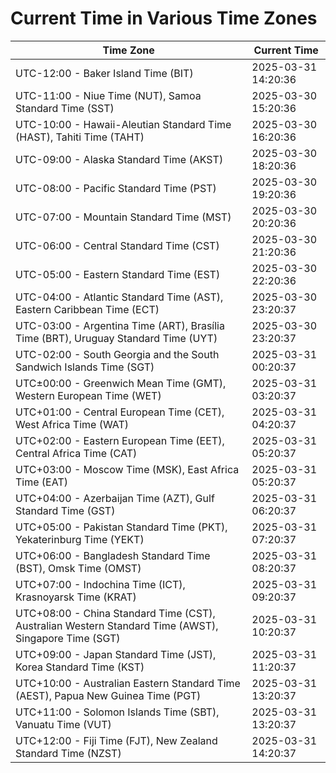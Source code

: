 # Current Time in Various Time Zones

| Time Zone | Current Time |
|-----------|--------------|
| UTC-12:00 - Baker Island Time (BIT) | 2025-03-31 14:20:36 |
| UTC-11:00 - Niue Time (NUT), Samoa Standard Time (SST) | 2025-03-30 15:20:36 |
| UTC-10:00 - Hawaii-Aleutian Standard Time (HAST), Tahiti Time (TAHT) | 2025-03-30 16:20:36 |
| UTC-09:00 - Alaska Standard Time (AKST) | 2025-03-30 18:20:36 |
| UTC-08:00 - Pacific Standard Time (PST) | 2025-03-30 19:20:36 |
| UTC-07:00 - Mountain Standard Time (MST) | 2025-03-30 20:20:36 |
| UTC-06:00 - Central Standard Time (CST) | 2025-03-30 21:20:36 |
| UTC-05:00 - Eastern Standard Time (EST) | 2025-03-30 22:20:36 |
| UTC-04:00 - Atlantic Standard Time (AST), Eastern Caribbean Time (ECT) | 2025-03-30 23:20:37 |
| UTC-03:00 - Argentina Time (ART), Brasília Time (BRT), Uruguay Standard Time (UYT) | 2025-03-30 23:20:37 |
| UTC-02:00 - South Georgia and the South Sandwich Islands Time (SGT) | 2025-03-31 00:20:37 |
| UTC±00:00 - Greenwich Mean Time (GMT), Western European Time (WET) | 2025-03-31 03:20:37 |
| UTC+01:00 - Central European Time (CET), West Africa Time (WAT) | 2025-03-31 04:20:37 |
| UTC+02:00 - Eastern European Time (EET), Central Africa Time (CAT) | 2025-03-31 05:20:37 |
| UTC+03:00 - Moscow Time (MSK), East Africa Time (EAT) | 2025-03-31 05:20:37 |
| UTC+04:00 - Azerbaijan Time (AZT), Gulf Standard Time (GST) | 2025-03-31 06:20:37 |
| UTC+05:00 - Pakistan Standard Time (PKT), Yekaterinburg Time (YEKT) | 2025-03-31 07:20:37 |
| UTC+06:00 - Bangladesh Standard Time (BST), Omsk Time (OMST) | 2025-03-31 08:20:37 |
| UTC+07:00 - Indochina Time (ICT), Krasnoyarsk Time (KRAT) | 2025-03-31 09:20:37 |
| UTC+08:00 - China Standard Time (CST), Australian Western Standard Time (AWST), Singapore Time (SGT) | 2025-03-31 10:20:37 |
| UTC+09:00 - Japan Standard Time (JST), Korea Standard Time (KST) | 2025-03-31 11:20:37 |
| UTC+10:00 - Australian Eastern Standard Time (AEST), Papua New Guinea Time (PGT) | 2025-03-31 13:20:37 |
| UTC+11:00 - Solomon Islands Time (SBT), Vanuatu Time (VUT) | 2025-03-31 13:20:37 |
| UTC+12:00 - Fiji Time (FJT), New Zealand Standard Time (NZST) | 2025-03-31 14:20:37 |
